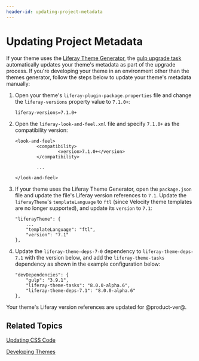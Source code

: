 ```yaml
---
header-id: updating-project-metadata
---
```


# Updating Project Metadata

If your theme uses the 
[Liferay Theme Generator](/docs/7-1/tutorials/-/knowledge_base/t/creating-themes), 
the 
[gulp upgrade task](/docs/7-1/tutorials/-/knowledge_base/t/upgrading-themes-created-with-the-theme-generator) 
automatically updates your theme's metadata as part of the upgrade process. If 
you're developing your theme in an environment other than the themes generator, 
follow the steps below to update your theme's metadata manually:

1.  Open your theme's `liferay-plugin-package.properties` file and change the 
    `liferay-versions` property value to `7.1.0+`: 

        liferay-versions=7.1.0+

2.  Open the `liferay-look-and-feel.xml` file and specify `7.1.0+` as the 
    compatibility version: 

        <look-and-feel>
                <compatibility>
                        <version>7.1.0+</version>
                </compatibility>

                ...

        </look-and-feel>

3.  If your theme uses the Liferay Theme Generator, open the `package.json` file 
    and update the file's Liferay version references to `7.1`. Update the 
    `liferayTheme`'s `templateLanguage` to `ftl` (since Velocity theme templates 
    are no longer supported), and update its `version` to `7.1`:

        "liferayTheme": {
        	...
        	"templateLanguage": "ftl",
        	"version": "7.1"
        },

4.  Update the `liferay-theme-deps-7-0` dependency to `liferay-theme-deps-7.1`
    with the version below, and add the `liferay-theme-tasks` dependency as
    shown in the example configuration below: 

        "devDependencies": {
        	"gulp": "3.9.1",
        	"liferay-theme-tasks": "8.0.0-alpha.6",
        	"liferay-theme-deps-7.1": "8.0.0-alpha.6"
        },

Your theme's Liferay version references are updated for @product-ver@.

## Related Topics

[Updating CSS Code](/docs/7-1/tutorials/-/knowledge_base/t/updating-css-code)

[Developing Themes](/docs/7-1/tutorials/-/knowledge_base/t/developing-themes)
